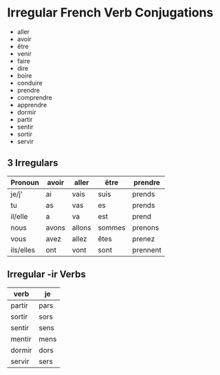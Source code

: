 # Irregular French Verb Conjugations

- aller
- avoir
- être
- venir
- faire
- dire
- boire
- conduire
- prendre
- comprendre
- apprendre
- dormir
- partir
- sentir
- sortir
- servir

## 3 Irregulars

| Pronoun   | avoir | aller  | être   | prendre  |
| --------- | ----- | ------ | ------ | -------- |
| je/j'     | ai    | vais   | suis   | prends   |
| tu        | as    | vas    | es     | prends   |
| il/elle   | a     | va     | est    | prend    |
| nous      | avons | allons | sommes | prenons  |
| vous      | avez  | allez  | êtes   | prenez   |
| ils/elles | ont   | vont   | sont   | prennent |

## Irregular -ir Verbs

| verb   | je   |
| ------ | ---- |
| partir | pars |
| sortir | sors |
| sentir | sens |
| mentir | mens |
| dormir | dors |
| servir | sers |
